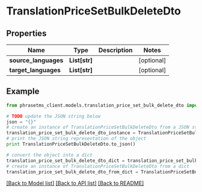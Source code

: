 # TranslationPriceSetBulkDeleteDto

## Properties

| Name                 | Type          | Description | Notes      |
| -------------------- | ------------- | ----------- | ---------- |
| **source_languages** | **List[str]** |             | [optional] |
| **target_languages** | **List[str]** |             | [optional] |

## Example

```python
from phrasetms_client.models.translation_price_set_bulk_delete_dto import TranslationPriceSetBulkDeleteDto

# TODO update the JSON string below
json = "{}"
# create an instance of TranslationPriceSetBulkDeleteDto from a JSON string
translation_price_set_bulk_delete_dto_instance = TranslationPriceSetBulkDeleteDto.from_json(json)
# print the JSON string representation of the object
print TranslationPriceSetBulkDeleteDto.to_json()

# convert the object into a dict
translation_price_set_bulk_delete_dto_dict = translation_price_set_bulk_delete_dto_instance.to_dict()
# create an instance of TranslationPriceSetBulkDeleteDto from a dict
translation_price_set_bulk_delete_dto_from_dict = TranslationPriceSetBulkDeleteDto.from_dict(translation_price_set_bulk_delete_dto_dict)
```

[[Back to Model list]](../README.md#documentation-for-models) [[Back to API list]](../README.md#documentation-for-api-endpoints) [[Back to README]](../README.md)
